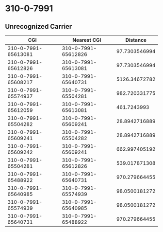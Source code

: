 # 310-0-7991
## Unrecognized Carrier


| CGI | Nearest CGI | Distance |
|-----|-------------|----------|
| 310-0-7991-65613081 | 310-0-7991-65612826 | 97.7303546994 |
| 310-0-7991-65612826 | 310-0-7991-65613081 | 97.7303546994 |
| 310-0-7991-65608217 | 310-0-7991-65640731 | 5126.34672782 |
| 310-0-7991-65574937 | 310-0-7991-65504281 | 982.720331775 |
| 310-0-7991-65612059 | 310-0-7991-65613081 | 461.7243993 |
| 310-0-7991-65504282 | 310-0-7991-65609241 | 28.8942716889 |
| 310-0-7991-65609241 | 310-0-7991-65504282 | 28.8942716889 |
| 310-0-7991-65609242 | 310-0-7991-65609241 | 662.997405192 |
| 310-0-7991-65504281 | 310-0-7991-65612826 | 539.017871308 |
| 310-0-7991-65488922 | 310-0-7991-65640731 | 970.279664455 |
| 310-0-7991-65640985 | 310-0-7991-65574939 | 98.0500181272 |
| 310-0-7991-65574939 | 310-0-7991-65640985 | 98.0500181272 |
| 310-0-7991-65640731 | 310-0-7991-65488922 | 970.279664455 |
